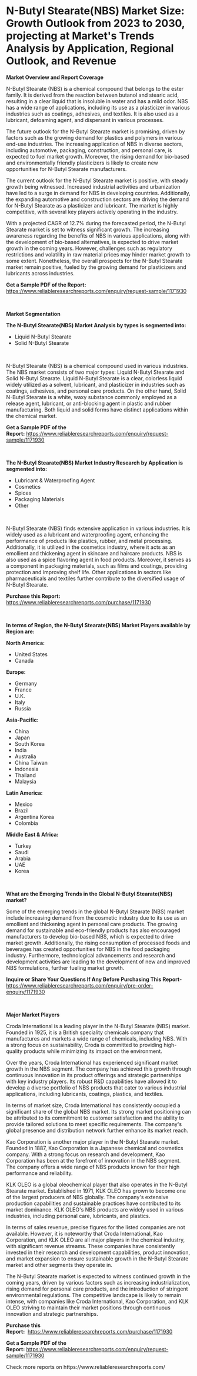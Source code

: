 <p><h1>N-Butyl Stearate(NBS) Market Size: Growth Outlook from 2023 to 2030, projecting at Market's Trends Analysis by Application, Regional Outlook, and Revenue</h1></p><p><strong>Market Overview and Report Coverage</strong></p>
<p><p>N-Butyl Stearate (NBS) is a chemical compound that belongs to the ester family. It is derived from the reaction between butanol and stearic acid, resulting in a clear liquid that is insoluble in water and has a mild odor. NBS has a wide range of applications, including its use as a plasticizer in various industries such as coatings, adhesives, and textiles. It is also used as a lubricant, defoaming agent, and dispersant in various processes.</p><p>The future outlook for the N-Butyl Stearate market is promising, driven by factors such as the growing demand for plastics and polymers in various end-use industries. The increasing application of NBS in diverse sectors, including automotive, packaging, construction, and personal care, is expected to fuel market growth. Moreover, the rising demand for bio-based and environmentally friendly plasticizers is likely to create new opportunities for N-Butyl Stearate manufacturers.</p><p>The current outlook for the N-Butyl Stearate market is positive, with steady growth being witnessed. Increased industrial activities and urbanization have led to a surge in demand for NBS in developing countries. Additionally, the expanding automotive and construction sectors are driving the demand for N-Butyl Stearate as a plasticizer and lubricant. The market is highly competitive, with several key players actively operating in the industry.</p><p>With a projected CAGR of 12.7% during the forecasted period, the N-Butyl Stearate market is set to witness significant growth. The increasing awareness regarding the benefits of NBS in various applications, along with the development of bio-based alternatives, is expected to drive market growth in the coming years. However, challenges such as regulatory restrictions and volatility in raw material prices may hinder market growth to some extent. Nonetheless, the overall prospects for the N-Butyl Stearate market remain positive, fueled by the growing demand for plasticizers and lubricants across industries.</p></p>
<p><strong>Get a Sample PDF of the Report:</strong> <a href="https://www.reliableresearchreports.com/enquiry/request-sample/1171930">https://www.reliableresearchreports.com/enquiry/request-sample/1171930</a></p>
<p>&nbsp;</p>
<p><strong>Market Segmentation</strong></p>
<p><strong>The N-Butyl Stearate(NBS) Market Analysis by types is segmented into:</strong></p>
<p><ul><li>Liquid N-Butyl Stearate</li><li>Solid N-Butyl Stearate</li></ul></p>
<p>&nbsp;</p>
<p><p>N-Butyl Stearate (NBS) is a chemical compound used in various industries. The NBS market consists of two major types: Liquid N-Butyl Stearate and Solid N-Butyl Stearate. Liquid N-Butyl Stearate is a clear, colorless liquid widely utilized as a solvent, lubricant, and plasticizer in industries such as coatings, adhesives, and personal care products. On the other hand, Solid N-Butyl Stearate is a white, waxy substance commonly employed as a release agent, lubricant, or anti-blocking agent in plastic and rubber manufacturing. Both liquid and solid forms have distinct applications within the chemical market.</p></p>
<p><strong>Get a Sample PDF of the Report:</strong>&nbsp;<a href="https://www.reliableresearchreports.com/enquiry/request-sample/1171930">https://www.reliableresearchreports.com/enquiry/request-sample/1171930</a></p>
<p>&nbsp;</p>
<p><strong>The N-Butyl Stearate(NBS) Market Industry Research by Application is segmented into:</strong></p>
<p><ul><li>Lubricant & Waterproofing Agent</li><li>Cosmetics</li><li>Spices</li><li>Packaging Materials</li><li>Other</li></ul></p>
<p>&nbsp;</p>
<p><p>N-Butyl Stearate (NBS) finds extensive application in various industries. It is widely used as a lubricant and waterproofing agent, enhancing the performance of products like plastics, rubber, and metal processing. Additionally, it is utilized in the cosmetics industry, where it acts as an emollient and thickening agent in skincare and haircare products. NBS is also used as a spice flavoring agent in food products. Moreover, it serves as a component in packaging materials, such as films and coatings, providing protection and improving shelf life. Other applications in sectors like pharmaceuticals and textiles further contribute to the diversified usage of N-Butyl Stearate.</p></p>
<p><strong>Purchase this Report:</strong>&nbsp; <a href="https://www.reliableresearchreports.com/purchase/1171930">https://www.reliableresearchreports.com/purchase/1171930</a></p>
<p>&nbsp;</p>
<p><strong>In terms of Region, the N-Butyl Stearate(NBS) Market Players available by Region are:</strong></p>
<p>
    <p> <strong> North America: </strong>
        <ul>
            <li>United States</li>
            <li>Canada</li>
        </ul>
        </p> 
    <p> <strong> Europe: </strong>
        <ul>
            <li>Germany</li>
            <li>France</li>
            <li>U.K.</li>
            <li>Italy</li>
            <li>Russia</li>
        </ul>
        </p> 
    <p> <strong> Asia-Pacific: </strong>
        <ul>
            <li>China</li>
            <li>Japan</li>
            <li>South Korea</li>
            <li>India</li>
            <li>Australia</li>
            <li>China Taiwan</li>
            <li>Indonesia</li>
            <li>Thailand</li>
            <li>Malaysia</li>
        </ul>
        </p> 
    <p> <strong> Latin America: </strong>
        <ul>
            <li>Mexico</li>
            <li>Brazil</li>
            <li>Argentina Korea</li>
            <li>Colombia</li>
        </ul>
        </p> 
    <p> <strong> Middle East & Africa: </strong>
        <ul>
            <li>Turkey</li>
            <li>Saudi</li>
            <li>Arabia</li>
            <li>UAE</li>
            <li>Korea</li>
        </ul>
    </p>
    </p>
<p>&nbsp;</p>
<p><strong>What are the Emerging Trends in the Global N-Butyl Stearate(NBS) market?</strong></p>
<p><p>Some of the emerging trends in the global N-Butyl Stearate (NBS) market include increasing demand from the cosmetic industry due to its use as an emollient and thickening agent in personal care products. The growing demand for sustainable and eco-friendly products has also encouraged manufacturers to develop bio-based NBS, which is expected to drive market growth. Additionally, the rising consumption of processed foods and beverages has created opportunities for NBS in the food packaging industry. Furthermore, technological advancements and research and development activities are leading to the development of new and improved NBS formulations, further fueling market growth.</p></p>
<p><strong>Inquire or Share Your Questions If Any Before Purchasing This Report</strong>- <a href="https://www.reliableresearchreports.com/enquiry/pre-order-enquiry/1171930">https://www.reliableresearchreports.com/enquiry/pre-order-enquiry/1171930</a></p>
<p>&nbsp;</p>
<p><strong>Major Market Players</strong></p>
<p><p>Croda International is a leading player in the N-Butyl Stearate (NBS) market. Founded in 1925, it is a British speciality chemicals company that manufactures and markets a wide range of chemicals, including NBS. With a strong focus on sustainability, Croda is committed to providing high-quality products while minimizing its impact on the environment.</p><p>Over the years, Croda International has experienced significant market growth in the NBS segment. The company has achieved this growth through continuous innovation in its product offerings and strategic partnerships with key industry players. Its robust R&D capabilities have allowed it to develop a diverse portfolio of NBS products that cater to various industrial applications, including lubricants, coatings, plastics, and textiles.</p><p>In terms of market size, Croda International has consistently occupied a significant share of the global NBS market. Its strong market positioning can be attributed to its commitment to customer satisfaction and the ability to provide tailored solutions to meet specific requirements. The company's global presence and distribution network further enhance its market reach.</p><p>Kao Corporation is another major player in the N-Butyl Stearate market. Founded in 1887, Kao Corporation is a Japanese chemical and cosmetics company. With a strong focus on research and development, Kao Corporation has been at the forefront of innovation in the NBS segment. The company offers a wide range of NBS products known for their high performance and reliability.</p><p>KLK OLEO is a global oleochemical player that also operates in the N-Butyl Stearate market. Established in 1971, KLK OLEO has grown to become one of the largest producers of NBS globally. The company's extensive production capabilities and sustainable practices have contributed to its market dominance. KLK OLEO's NBS products are widely used in various industries, including personal care, lubricants, and plastics.</p><p>In terms of sales revenue, precise figures for the listed companies are not available. However, it is noteworthy that Croda International, Kao Corporation, and KLK OLEO are all major players in the chemical industry, with significant revenue streams. These companies have consistently invested in their research and development capabilities, product innovation, and market expansion to ensure sustainable growth in the N-Butyl Stearate market and other segments they operate in.</p><p>The N-Butyl Stearate market is expected to witness continued growth in the coming years, driven by various factors such as increasing industrialization, rising demand for personal care products, and the introduction of stringent environmental regulations. The competitive landscape is likely to remain intense, with companies like Croda International, Kao Corporation, and KLK OLEO striving to maintain their market positions through continuous innovation and strategic partnerships.</p></p>
<p><strong>Purchase this Report:</strong>&nbsp;&nbsp;<a href="https://www.reliableresearchreports.com/purchase/1171930">https://www.reliableresearchreports.com/purchase/1171930</a></p>
<p></p>
<p><strong>Get a Sample PDF of the Report:</strong>&nbsp;<a href="https://www.reliableresearchreports.com/enquiry/request-sample/1171930">https://www.reliableresearchreports.com/enquiry/request-sample/1171930</a></p>
<p>Check more reports on https://www.reliableresearchreports.com/</p>